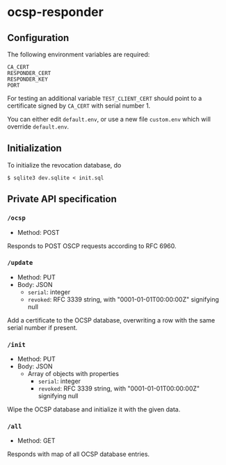 # ocsp-responder

## Configuration

The following environment variables are required:

```
CA_CERT
RESPONDER_CERT
RESPONDER_KEY
PORT
```

For testing an additional variable `TEST_CLIENT_CERT` should point to a certificate signed by `CA_CERT` with serial number 1.

You can either edit `default.env`, or use a new file `custom.env` which will override `default.env`.

## Initialization

To initialize the revocation database, do

```
$ sqlite3 dev.sqlite < init.sql
```

## Private API specification

### `/ocsp`

- Method: POST

Responds to POST OSCP requests according to RFC 6960.

### `/update`

- Method: PUT
- Body: JSON
    - `serial`: integer
    - `revoked`: RFC 3339 string, with "0001-01-01T00:00:00Z" signifying null

Add a certificate to the OCSP database, overwriting a row with the same serial number if present.

### `/init`

- Method: PUT
- Body: JSON
    - Array of objects with properties
        - `serial`: integer
        - `revoked`: RFC 3339 string, with "0001-01-01T00:00:00Z" signifying null

Wipe the OCSP database and initialize it with the given data.

### `/all`

- Method: GET

Responds with map of all OCSP database entries.

